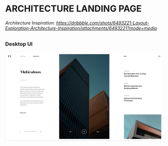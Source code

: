 # ARCHITECTURE LANDING PAGE

###### Architecture Inspiration: https://dribbble.com/shots/6493221-Layout-Exploration-Architecture-Inspiration/attachments/6493221?mode=media

### Desktop UI

![Screenshot](./Screenshot/main.jpg)
